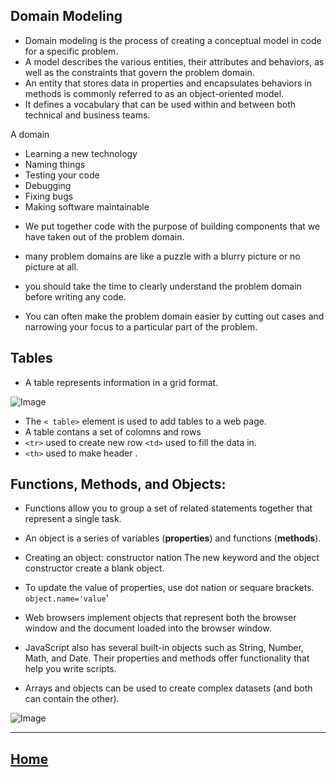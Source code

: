 ## Domain Modeling


* Domain modeling is the process of creating a conceptual model in code for a specific problem.
* A model describes the various entities, their attributes and behaviors, as well as the constraints that govern the problem domain.
*  An entity that stores data in properties and encapsulates behaviors in methods is commonly referred to as an object-oriented model.
* It defines a vocabulary that can be used within and between both technical and business teams.

A domain

- Learning a new technology
- Naming things
- Testing your code
- Debugging
- Fixing bugs
- Making software maintainable

* We put together code with the purpose of building components that we have taken out of the problem domain.

* many problem domains are like a puzzle with a blurry picture or no picture at all.
* you should take the time to clearly understand the problem domain before writing any code.
* You can often make the problem domain easier by cutting out cases and narrowing your focus to a particular part of the problem.


## Tables 

* A table represents information in a grid format. 

![Image](https://www.mediumpedia.com/wp-content/uploads/2020/08/Create-Tables-in-HTML.png)

* The `< table>` element is used to add tables to a web page.
* A table contans a set of colomns and rows 
* `<tr>` used to create new row `<td>` used to fill the data in. 
* `<th>` used to make header .


## Functions, Methods, and Objects: 

* Functions allow you to group a set of related statements together that represent a single task. 
* An object is a series of variables (**properties**) and functions (**methods**).

* Creating an object: constructor nation The new keyword and the object constructor create a blank object.
* To update the value of properties, use dot nation or sequare brackets. `object.name='value`'


* Web browsers implement objects that represent both the browser window and the document loaded into the browser window.
* JavaScript also has several built-in objects such as String, Number, Math, and Date. Their properties and methods offer functionality that help you write scripts.

* Arrays and objects can be used to create complex datasets (and both can contain the other).


![Image](https://miro.medium.com/max/2722/1*iKJx57JU9sKdff-Os7upyA.png)



*****************************************************************

## [ Home ](https://reem-alqurm.github.io/ReadingNotes/)
